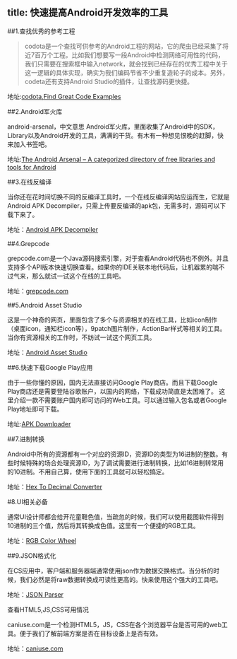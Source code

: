﻿title: 快速提高Android开发效率的工具
---

##1.查找优秀的参考工程

>codota是一个查找可供参考的Android工程的网站，它的爬虫已经采集了将近7百万个工程。比如我们想要写一段Android中检测网络可用性的代码，我们只需要在搜索框中输入network，就会找到已经存在的优秀工程中关于这一逻辑的具体实现，确实为我们编码节省不少重复造轮子的成本。另外，codeta还有支持Android Studio的插件，让查找源码更快捷。

地址:[codota,Find Great Code Examples](http://www.codota.com/)

##2.Android军火库

android-arsenal，中文意思 Android军火库，里面收集了Android中的SDK，Library以及Android开发的工具，满满的干货。有木有一种想见恨晚的赶脚，快来加入书签吧。

地址:[The Android Arsenal – A categorized directory of free libraries and tools for Android](http://android-arsenal.com/)

##3.在线反编译

当你还在花时间切换不同的反编译工具时，一个在线反编译网站应运而生，它就是Android APK Decompiler，只需上传要反编译的apk包，无需多时，源码可以下载下来了。

地址：[Android APK Decompiler](http://www.decompileandroid.com/)

##4.Grepcode

grepcode.com是一个Java源码搜索引擎，对于查看Android代码也不例外。并且支持多个API版本快速切换查看。如果你的IDE关联本地代码后，让机器累的喘不过气来，那么就试一试这个在线的工具吧。

地址：[grepcode.com](http://grepcode.com/search/?query=google+android&entity=project)

##5.Android Asset Studio

这是一个神奇的网页，里面包含了多个与资源相关的在线工具，比如icon制作（桌面icon，通知栏icon等），9patch图片制作，ActionBar样式等相关的工具。当你有资源相关的工作时，不妨试一试这个网页工具。

地址：[Android Asset Studio](http://romannurik.github.io/AndroidAssetStudio/index.html)

##6.快速下载Google Play应用

由于一些你懂的原因，国内无法直接访问Google Play商店。而且下载Google Play商店还是需要登陆谷歌账户，以国内的网络，下载成功简直是太困难了。
这里介绍一款不需要账户国内即可访问的Web工具。可以通过输入包名或者Google Play地址即可下载。

地址:[APK Downloader](http://apps.evozi.com/apk-downloader/)

##7.进制转换

Android中所有的资源都有一个对应的资源ID，资源ID的类型为16进制的整数。有些时候特殊的场合处理资源ID，为了调试需要进行进制转换，比如16进制转常用的10进制。不用自己算，使用下面的工具就可以轻松搞定。

地址：[Hex To Decimal Converter](http://www.binaryhexconverter.com/hex-to-decimal-converter)

#8.UI相关必备

通常UI设计师都会给开花童鞋色值，当疏忽的时候，我们可以使用截图软件得到10进制的三个值，然后将其转换成色值。这里有一个便捷的RGB工具。

地址：[RGB Color Wheel](http://www.colorspire.com/rgb-color-wheel/)

##9.JSON格式化

在CS应用中，客户端和服务器端通常使用json作为数据交换格式。当分析的时候，我们必然是将raw数据转换成可读性更高的。快来使用这个强大的工具吧。

地址：[JSON Parser](http://json.parser.online.fr/)

查看HTML5,JS,CSS可用情况

caniuse.com是一个检测HTML5，JS，CSS在各个浏览器平台是否可用的web工具。便于我们了解前端方案是否在目标设备上是否有效。

地址：[caniuse.com](http://caniuse.com/#search=queryselector)